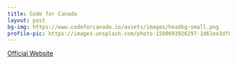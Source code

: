 ```yaml
---
title: Code for Canada
layout: post
bg-img: https://www.codeforcanada.io/assets/images/headbg-small.png
profile-pic: https://images.unsplash.com/photo-1508693926297-1d61ee3df82a?ixid=MXwxMjA3fDB8MHxwaG90by1wYWdlfHx8fGVufDB8fHw%3D&ixlib=rb-1.2.1&auto=format&fit=crop&w=750&q=80
---
```


  <div class="links">
    <a href="https://tinyurl.com/3xdw6c42" class="btn btn-outline-secondary btn-lg btn-block">Official Website</a>
  </div>
